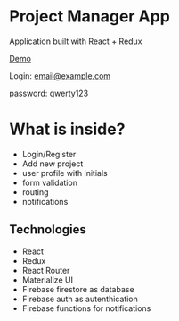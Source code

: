 # Project Manager App

Application built with React + Redux

[Demo](https://project-manager-3901e.firebaseapp.com/signin)

Login: email@example.com

password: qwerty123

# What is inside?

* Login/Register
* Add new project
* user profile with initials
* form validation 
* routing
* notifications


## Technologies

* React
* Redux
* React Router
* Materialize UI
* Firebase firestore as database
* Firebase auth as autenthication
* Firebase functions for notifications
